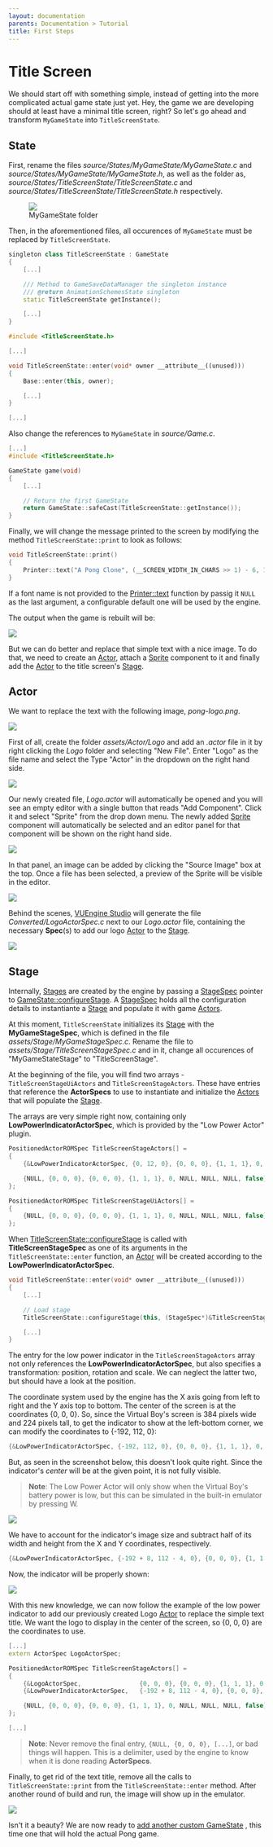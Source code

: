 ```yaml
---
layout: documentation
parents: Documentation > Tutorial
title: First Steps
---
```


# Title Screen

We should start off with something simple, instead of getting into the more complicated actual game state just yet. Hey, the game we are developing should at least have a minimal title screen, right? So let's go ahead and transform `MyGameState` into `TitleScreenState`.

## State

First, rename the files _source/States/MyGameState/MyGameState.c_ and _source/States/MyGameState/MyGameState.h_, as well as the folder as, _source/States/TitleScreenState/TitleScreenState.c_ and _source/States/TitleScreenState/TitleScreenState.h_ respectively.

<figure>
    <a href="/documentation/images/tutorial/my-game-state-folders.png" data-toggle="lightbox" data-gallery="gallery" data-caption="MyGameState folder">
        <img src="/documentation/images/tutorial/my-game-state-folders.png" />
    </a>
    <figcaption>
        MyGameState folder
    </figcaption>
</figure>

Then, in the aforementioned files, all occurences of `MyGameState` must be replaced by `TitleScreenState`.

```cpp
singleton class TitleScreenState : GameState
{
    [...]

    /// Method to GameSaveDataManager the singleton instance
    /// @return AnimationSchemesState singleton
    static TitleScreenState getInstance();

    [...]
}
```

```cpp
#include <TitleScreenState.h>

[...]

void TitleScreenState::enter(void* owner __attribute__((unused)))
{
    Base::enter(this, owner);

    [...]
}

[...]
```

Also change the references to `MyGameState` in _source/Game.c_.

```cpp
[...]
#include <TitleScreenState.h>

GameState game(void)
{
    [...]

    // Return the first GameState
    return GameState::safeCast(TitleScreenState::getInstance());
}
```

Finally, we will change the message printed to the screen by modifying the method `TitleScreenState::print` to look as follows:

```cpp
void TitleScreenState::print()
{
    Printer::text("A Pong Clone", (__SCREEN_WIDTH_IN_CHARS >> 1) - 6, 12, NULL);
}
```

If a font name is not provided to the [Printer::text](/documentation/api/class-printer/) function by passig it `NULL` as the last argument, a configurable default one will be used by the engine.

The output when the game is rebuilt will be:

<a href="/documentation/images/tutorial/a-pong-clone.png" data-toggle="lightbox" data-gallery="gallery" data-caption="Game Title"><img src="/documentation/images/tutorial/a-pong-clone.png"/></a>

But we can do better and replace that simple text with a nice image. To do that, we need to create an [Actor](/documentation/api/class-actor/), attach a [Sprite](/documentation/api/class-sprite/) component to it and finally add the [Actor](/documentation/api/class-actor/) to the title screen's [Stage](/documentation/api/class-stage/).

## Actor

We want to replace the text with the following image, _pong-logo.png_.

<a href="/documentation/images/tutorial/pong-logo.png" data-toggle="lightbox" data-gallery="gallery" data-caption="Pong Logo"><img src="/documentation/images/tutorial/pong-logo.png" /></a>

First of all, create the folder _assets/Actor/Logo_ and add an _.actor_ file in it by right clicking the _Logo_ folder and selecting "New File". Enter "Logo" as the file name and select the Type "Actor" in the dropdown on the right hand side.

<a href="/documentation/images/tutorial/new-actor-file.png" data-toggle="lightbox" data-gallery="gallery" data-caption="New Actor file"><img src="/documentation/images/tutorial/new-actor-file.png" /></a>

Our newly created file, _Logo.actor_ will automatically be opened and you will see an empty editor with a single button that reads "Add Component". Click it and select "Sprite" from the drop down menu. The newly added [Sprite](/documentation/api/class-sprite/) component will automatically be selected and an editor panel for that component will be shown on the right hand side.

<a href="/documentation/images/tutorial/new-sprite-component.png" data-toggle="lightbox" data-gallery="gallery" data-caption="New Sprite Component"><img src="/documentation/images/tutorial/new-sprite-component.png" /></a>

In that panel, an image can be added by clicking the "Source Image" box at the top. Once a file has been selected, a preview of the Sprite will be visible in the editor.

<a href="/documentation/images/tutorial/pong-sprite.png" data-toggle="lightbox" data-gallery="gallery" data-caption="Pong Sprite"><img src="/documentation/images/tutorial/pong-sprite.png" /></a>

Behind the scenes, [VUEngine Studio](https://www.vuengine.dev/) will generate the file _Converted/LogoActorSpec.c_ next to our _Logo.actor_ file, containing the necessary **Spec**(s) to add our logo [Actor](/documentation/api/class-actor/) to the [Stage](/documentation/api/class-stage/).

<a href="/documentation/images/tutorial/logo-actor-spec.png" data-toggle="lightbox" data-gallery="gallery" data-caption="Logo Actor Spec"><img src="/documentation/images/tutorial/logo-actor-spec.png" /></a>

## Stage

Internally, [Stages](/documentation/api/class-stage/) are created by the engine by passing a [StageSpec](/documentation/api/struct-stage-spec/) pointer to [GameState::configureStage](/documentation/api/class-game-state/). A [StageSpec](/documentation/api/struct-stage-spec/) holds all the configuration details to instantiante a [Stage](/documentation/api/class-stage/) and populate it with
game [Actors](/documentation/api/class-actor/).

At this moment, `TitleScreenState` initializes its [Stage](/documentation/api/class-stage/) with the **MyGameStageSpec**, which is defined in the file _assets/Stage/MyGameStageSpec.c_. Rename the file to _assets/Stage/TitleScreenStageSpec.c_ and in it, change all occurences of "MyGameStateStage" to "TitleScreenStage".

At the beginning of the file, you will find two arrays - `TitleScreenStageUiActors` and `TitleScreenStageActors`. These have entries that reference the **ActorSpecs** to use to instantiate and initialize the [Actors](/documentation/api/class-actor/) that will populate the [Stage](/documentation/api/class-stage/).

The arrays are very simple right now, containing only **LowPowerIndicatorActorSpec**, which is provided by the "Low Power Actor" plugin.

```cpp
PositionedActorROMSpec TitleScreenStageActors[] =
{
    {&LowPowerIndicatorActorSpec, {0, 12, 0}, {0, 0, 0}, {1, 1, 1}, 0, NULL, NULL, NULL, false},

    {NULL, {0, 0, 0}, {0, 0, 0}, {1, 1, 1}, 0, NULL, NULL, NULL, false},
};

PositionedActorROMSpec TitleScreenStageUiActors[] =
{
    {NULL, {0, 0, 0}, {0, 0, 0}, {1, 1, 1}, 0, NULL, NULL, NULL, false},
};
```

When [TitleScreenState::configureStage](/documentation/api/class-game-state/) is called with **TitleScreenStageSpec** as one of its arguments in the `TitleScreenState::enter` function, an [Actor](/documentation/api/class-actor/) will be created according to the **LowPowerIndicatorActorSpec**.

```cpp
void TitleScreenState::enter(void* owner __attribute__((unused)))
{
    [...]

    // Load stage
    TitleScreenState::configureStage(this, (StageSpec*)&TitleScreenStageSpec, NULL);

    [...]
}
```

The entry for the low power indicator in the `TitleScreenStageActors` array not only references the **LowPowerIndicatorActorSpec**, but also specifies a transformation: position, rotation and scale. We can neglect the latter two, but should have a look at the position.

The coordinate system used by the engine has the X axis going from left to right and the Y axis top to bottom. The center of the screen is at the coordinates {0, 0, 0}. So, since the Virtual Boy's screen is 384 pixels wide and 224 pixels tall, to get the indicator to show at the left-bottom corner, we can modify the coordinates to {-192, 112, 0}:

```cpp
{&LowPowerIndicatorActorSpec, {-192, 112, 0}, {0, 0, 0}, {1, 1, 1}, 0, NULL, NULL, NULL, false},
```

But, as seen in the screenshot below, this doesn't look quite right. Since the indicator's _center_ will be at the given point, it is not fully visible.

> **Note**: The Low Power Actor will only show when the Virtual Boy's battery power is low, but this can be simulated in the built-in emulator by pressing <span class="keys">W</span>.

<a href="/documentation/images/tutorial/low-power-indicator-wrong.png" data-toggle="lightbox" data-gallery="gallery" data-caption="Low Power Indicator"><img src="/documentation/images/tutorial/low-power-indicator-wrong.png" /></a>

We have to account for the indicator's image size and subtract half of its width and height from the X and Y coordinates, respectively.

```cpp
{&LowPowerIndicatorActorSpec, {-192 + 8, 112 - 4, 0}, {0, 0, 0}, {1, 1, 1}, 0, NULL, NULL, NULL, false},
```

Now, the indicator will be properly shown:

<a href="/documentation/images/tutorial/low-power-indicator-right.png" data-toggle="lightbox" data-gallery="gallery" data-caption="Low Power Indicator"><img src="/documentation/images/tutorial/low-power-indicator-right.png" /></a>

With this new knowledge, we can now follow the example of the low power indicator to add our previously created Logo [Actor](/documentation/api/class-actor/) to replace the simple text title. We want the logo to display in the center of the screen, so {0, 0, 0} are the coordinates to use.

```cpp
[...]
extern ActorSpec LogoActorSpec;

PositionedActorROMSpec TitleScreenStageActors[] =
{
    {&LogoActorSpec,                {0, 0, 0}, {0, 0, 0}, {1, 1, 1}, 0, NULL, NULL, NULL, false},
    {&LowPowerIndicatorActorSpec,   {-192 + 8, 112 - 4, 0}, {0, 0, 0}, {1, 1, 1}, 0, NULL, NULL, NULL, false},

    {NULL, {0, 0, 0}, {0, 0, 0}, {1, 1, 1}, 0, NULL, NULL, NULL, false},
};

[...]
```

> **Note**: Never remove the final entry, `{NULL, {0, 0, 0}, [...]`, or bad things will happen. This is a delimiter, used by the engine to know when it is done reading **ActorSpecs**.

Finally, to get rid of the text title, remove all the calls to `TitleScreenState::print` from the `TitleScreenState::enter` method. After another round of build and run, the image will show up in the emulator.

<a href="/documentation/images/tutorial/title-screen.png" data-toggle="lightbox" data-gallery="gallery" data-caption="Title Screen"><img src="/documentation/images/tutorial/title-screen.png" /></a>

Isn't it a beauty? We are now ready to [add another custom GameState](/documentation/tutorial/pong-game-state/) <i class="fa fa-arrow-right"></i>, this time one that will hold the actual Pong game.

